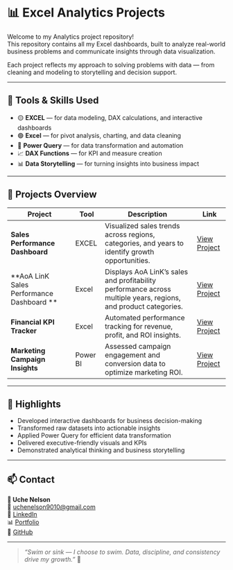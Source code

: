 # 📊 Excel Analytics Projects

Welcome to my Analytics project repository!  
This repository contains all my Excel dashboards, built to analyze real-world business problems and communicate insights through data visualization.

Each project reflects my approach to solving problems with data — from cleaning and modeling to storytelling and decision support.

---

## 🧠 Tools & Skills Used
- 🟡 **EXCEL** — for data modeling, DAX calculations, and interactive dashboards  
- 🟢 **Excel** — for pivot analysis, charting, and data cleaning  
- 🧩 **Power Query** — for data transformation and automation  
- 📈 **DAX Functions** — for KPI and measure creation  
- 📊 **Data Storytelling** — for turning insights into business impact  

---

## 📂 Projects Overview

| Project | Tool | Description | Link |
|----------|------|-------------|------|
| **Sales Performance Dashboard** | EXCEL | Visualized sales trends across regions, categories, and years to identify growth opportunities. | [View Project](./Assets/Sales_Performance_Dashboard/README.md) |
| **AoA LinK Sales Performance Dashboard ** | Excel | Displays AoA LinK’s sales and profitability performance across multiple years, regions, and product categories. | [View Project](./Visuals/AoALink/README.md) |
| **Financial KPI Tracker** | Excel | Automated performance tracking for revenue, profit, and ROI insights. | [View Project](./Financial_KPI_Tracker/README.md) |
| **Marketing Campaign Insights** | Power BI | Assessed campaign engagement and conversion data to optimize marketing ROI. | [View Project](./Marketing_Campaign_Insights/README.md) |

---

## 🌟 Highlights
- Developed interactive dashboards for business decision-making  
- Transformed raw datasets into actionable insights  
- Applied Power Query for efficient data transformation  
- Delivered executive-friendly visuals and KPIs  
- Demonstrated analytical thinking and business storytelling  

---

## 📫 Contact
**👤 Uche Nelson**  
📧 [uchenelson9010@gmail.com](mailto:uchenelson9010@gmail.com)  
🔗 [LinkedIn](https://www.linkedin.com/in/uche-chukwuemeka-nelson/)  
📊 [Portfolio](https://datascienceportfol.io/UcheNelson)  
🐙 [GitHub](https://github.com/theyungnelson)

---

> *“Swim or sink — I choose to swim. Data, discipline, and consistency drive my growth.”* 💪
